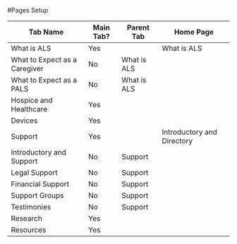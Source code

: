 #Pages Setup| Tab Name | Main Tab? | Parent Tab | Home Page ||---|---|---|---|| What is ALS | Yes |   | What is ALS || What to Expect as a Caregiver | No | What is ALS |   || What to Expect as a PALS | No | What is ALS |   || Hospice and Healthcare | Yes |   |   || Devices | Yes |   |   || Support | Yes |   | Introductory and Directory || Introductory and Support | No | Support |   || Legal Support | No | Support |   || Financial Support | No | Support |   || Support Groups | No | Support |   || Testimonies | No | Support |   || Research | Yes |   |   || Resources | Yes |   |   |